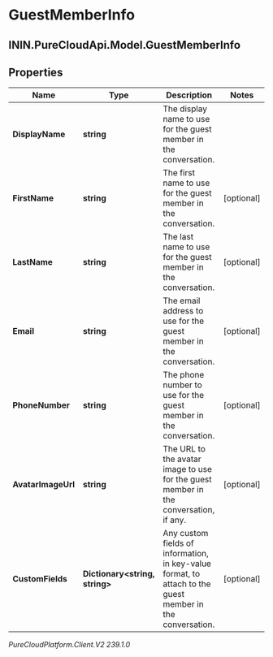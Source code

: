 # GuestMemberInfo

## ININ.PureCloudApi.Model.GuestMemberInfo

## Properties

|Name | Type | Description | Notes|
|------------ | ------------- | ------------- | -------------|
| **DisplayName** | **string** | The display name to use for the guest member in the conversation. | |
| **FirstName** | **string** | The first name to use for the guest member in the conversation. | [optional] |
| **LastName** | **string** | The last name to use for the guest member in the conversation. | [optional] |
| **Email** | **string** | The email address to use for the guest member in the conversation. | [optional] |
| **PhoneNumber** | **string** | The phone number to use for the guest member in the conversation. | [optional] |
| **AvatarImageUrl** | **string** | The URL to the avatar image to use for the guest member in the conversation, if any. | [optional] |
| **CustomFields** | **Dictionary&lt;string, string&gt;** | Any custom fields of information, in key-value format, to attach to the guest member in the conversation. | [optional] |



_PureCloudPlatform.Client.V2 239.1.0_
